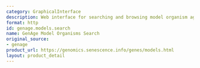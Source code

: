 ```yaml
---
category: GraphicalInterface
description: Web interface for searching and browsing model organism ageing genes
format: http
id: genage.models.search
name: GenAge Model Organisms Search
original_source:
- genage
product_url: https://genomics.senescence.info/genes/models.html
layout: product_detail
---
```

